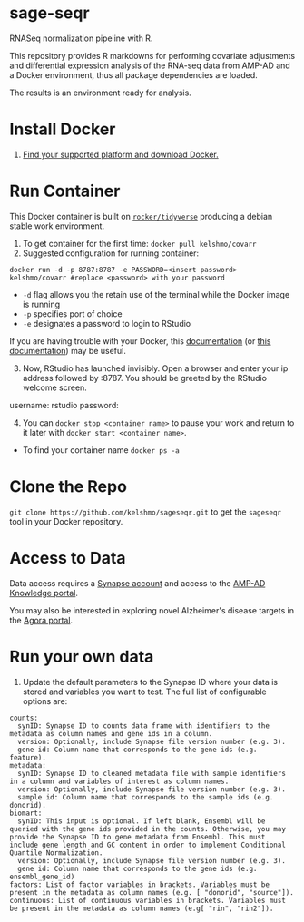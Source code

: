 # sage-seqr
RNASeq normalization pipeline with R.

This repository provides R markdowns for performing covariate adjustments and differential expression analysis of the RNA-seq data from AMP-AD and a Docker environment, thus all package dependencies are loaded. 

The results is an environment ready for analysis. 

# Install Docker 

1. [Find your supported platform and download Docker.](https://docs.docker.com/v17.12/install/#supported-platforms)

# Run Container

This Docker container is built on [`rocker/tidyverse`](https://hub.docker.com/r/rocker/tidyverse/) producing a debian stable work environment. 

1. To get container for the first time: `docker pull kelshmo/covarr`
2. Suggested configuration for running container: 
```
docker run -d -p 8787:8787 -e PASSWORD=<insert password> kelshmo/covarr #replace <password> with your password
```
- `-d` flag allows you the retain use of the terminal while the Docker image is running 
- `-p` specifies port of choice
- `-e` designates a password to login to RStudio

If you are having trouble with your Docker, this [documentation](https://ropenscilabs.github.io/r-docker-tutorial/02-Launching-Docker.html) (or [this documentation](https://github.com/rocker-org/rocker/wiki/Using-the-RStudio-image)) may be useful.

3. Now, RStudio has launched invisibly. Open a browser and enter your ip address followed by :8787. You should be greeted by the RStudio welcome screen.

username: rstudio
password: <password>
  
4. You can `docker stop <container name>` to pause your work and return to it later with `docker start <container name>`.

* To find your container name `docker ps -a`

# Clone the Repo

`git clone https://github.com/kelshmo/sageseqr.git` to get the `sageseqr` tool in your Docker repository.

# Access to Data 

Data access requires a [Synapse account](https://docs.synapse.org/articles/getting_started.html) and access to the [AMP-AD Knowledge portal](https://www.synapse.org/#!Synapse:syn2580853/wiki/409854).   

You may also be interested in exploring novel Alzheimer's disease targets in the [Agora portal](https://agora.ampadportal.org/genes).

# Run your own data

1. Update the default parameters to the Synapse ID where your data is stored and variables you want to test. The full list of configurable options are: 
```
counts:
  synID: Synapse ID to counts data frame with identifiers to the metadata as column names and gene ids in a column.
  version: Optionally, include Synapse file version number (e.g. 3).
  gene id: Column name that corresponds to the gene ids (e.g. feature).
metadata:
  synID: Synapse ID to cleaned metadata file with sample identifiers in a column and variables of interest as column names.
  version: Optionally, include Synapse file version number (e.g. 3).
  sample id: Column name that corresponds to the sample ids (e.g. donorid).
biomart:
  synID: This input is optional. If left blank, Ensembl will be queried with the gene ids provided in the counts. Otherwise, you may provide the Synapse ID to gene metadata from Ensembl. This must include gene length and GC content in order to implement Conditional Quantile Normalization. 
  version: Optionally, include Synapse file version number (e.g. 3).
  gene id: Column name that corresponds to the gene ids (e.g. ensembl_gene_id)
factors: List of factor variables in brackets. Variables must be present in the metadata as column names (e.g. [ "donorid", "source"]).
continuous: List of continuous variables in brackets. Variables must be present in the metadata as column names (e.g[ "rin", "rin2"]).
```

